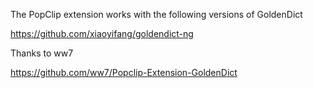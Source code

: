 The PopClip extension works with the following versions of GoldenDict

https://github.com/xiaoyifang/goldendict-ng

Thanks to ww7

https://github.com/ww7/Popclip-Extension-GoldenDict
